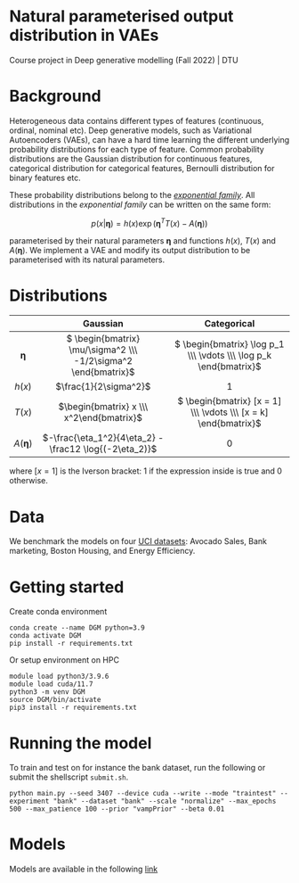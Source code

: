 # Natural parameterised output distribution in VAEs
Course project in Deep generative modelling (Fall 2022) | DTU

# Background
Heterogeneous data contains different types of features (continuous, ordinal, nominal etc). Deep generative models, such as Variational Autoencoders (VAEs), can have a hard time learning the different underlying probability distributions for each type of feature. Common probability distributions are the Gaussian distribution for continuous features, categorical distribution for categorical features, Bernoulli distribution for binary features etc.

These probability distributions belong to the [*exponential family*](https://en.wikipedia.org/wiki/Exponential_family#Table_of_distributions). All distributions in the *exponential family* can be written on the same form:
```math
  p(x | \boldsymbol{\eta}) = h(x) \exp{ \left( \boldsymbol{\eta}^T T(x) - A(\boldsymbol{\eta}) \right)}
``` 
parameterised by their natural parameters $`\boldsymbol{\eta}`$ and functions $`h(x)`$, $`T(x)`$ and $`A(\boldsymbol{\eta})`$. We implement a VAE and modify its output distribution to be parameterised with its natural parameters.

# Distributions
|  | Gaussian | Categorical |
| :---:        |     :---:     |          :---: |
| $`\boldsymbol{\eta}`$    |$` \begin{bmatrix} \mu/\sigma^2 \\\ -1/2\sigma^2 \end{bmatrix}`$       | $` \begin{bmatrix} \log p_1 \\\ \vdots \\\ \log p_k \end{bmatrix}`$     |
| $`h(x)`$  | $`\frac{1}{2\sigma^2}`$    | 1   |
| $`T(x)`$     | $`\begin{bmatrix} x \\\ x^2\end{bmatrix}`$   |  $` \begin{bmatrix} [x = 1] \\\ \vdots \\\ [x = k] \end{bmatrix}`$     |
| $`A(\boldsymbol{\eta})`$     | $`-\frac{\eta_1^2}{4\eta_2} - \frac12 \log{(-2\eta_2)}`$    | 0    |

where $`[x=1]`$ is the Iverson bracket: $`1`$ if the expression inside is true and $`0`$ otherwise.

# Data
We benchmark the models on four [UCI datasets](https://archive.ics.uci.edu/): Avocado Sales, Bank marketing, Boston Housing, and Energy Efficiency.

# Getting started
Create conda environment 
```
conda create --name DGM python=3.9
conda activate DGM
pip install -r requirements.txt
```

Or setup environment on HPC
```
module load python3/3.9.6
module load cuda/11.7
python3 -m venv DGM
source DGM/bin/activate
pip3 install -r requirements.txt
```

# Running the model
To train and test on for instance the bank dataset, run the following or submit the shellscript ``submit.sh``.
```
python main.py --seed 3407 --device cuda --write --mode "traintest" --experiment "bank" --dataset "bank" --scale "normalize" --max_epochs 500 --max_patience 100 --prior "vampPrior" --beta 0.01
```

# Models
Models are available in the following [link](https://drive.google.com/drive/folders/1XtPi0XuG5Kq4xLCGlalLTLzxz_0piOz-?usp=sharing)
